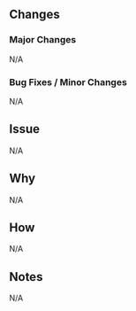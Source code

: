 ## Changes

### Major Changes
N/A

### Bug Fixes / Minor Changes
N/A

## Issue
N/A

## Why
N/A

## How
N/A

## Notes
N/A
